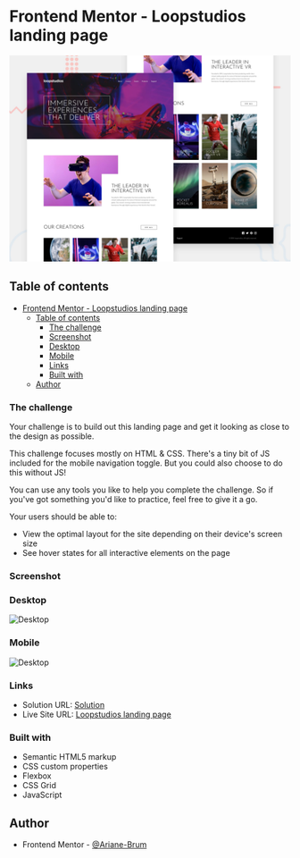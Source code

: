 # Frontend Mentor - Loopstudios landing page

![Design preview for the Loopstudios landing page coding challenge](./design/desktop-preview.jpg)

## Table of contents

- [Frontend Mentor - Loopstudios landing page](#frontend-mentor---loopstudios-landing-page)
  - [Table of contents](#table-of-contents)
    - [The challenge](#the-challenge)
    - [Screenshot](#screenshot)
    - [Desktop](#desktop)
    - [Mobile](#mobile)
    - [Links](#links)
    - [Built with](#built-with)
  - [Author](#author)

### The challenge

Your challenge is to build out this landing page and get it looking as close to the design as possible.

This challenge focuses mostly on HTML & CSS. There's a tiny bit of JS included for the mobile navigation toggle. But you could also choose to do this without JS!

You can use any tools you like to help you complete the challenge. So if you've got something you'd like to practice, feel free to give it a go.

Your users should be able to:

- View the optimal layout for the site depending on their device's screen size
- See hover states for all interactive elements on the page

### Screenshot

### Desktop

![Desktop](./images/desktop.gif)

### Mobile

![Desktop](./images/mobile.gif)

### Links

- Solution URL: [Solution](https://www.frontendmentor.io/solutions/responsive-landing-page-using-html5-css-and-javascript-ZyRflBBzV)
- Live Site URL: [Loopstudios landing page](https://ariane-brum.github.io/loopstudios-landing-page/)

### Built with

- Semantic HTML5 markup
- CSS custom properties
- Flexbox
- CSS Grid
- JavaScript

## Author

- Frontend Mentor - [@Ariane-Brum](https://www.frontendmentor.io/profile/Ariane-Brum)
